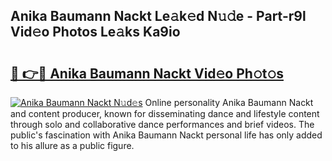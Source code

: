## Anika Baumann Nackt Le𝚊k𝚎d N𝚞𝚍e - Part-r9l Vid𝚎o Photos Le𝚊ks Ka9io

# <h2><a href="http://fb0cmd.evod.top/?m=Anika+Baumann+Nackt">🔗 👉🔴 Anika Baumann Nackt Vid𝚎o Ph𝚘t𝚘s</a></h2>

[![Anika Baumann Nackt N𝚞d𝚎s](https://i.imgur.com/8V9OHl7.gif)](http://fb0cmd.evod.top/?m=Anika+Baumann+Nackt)
Online personality Anika Baumann Nackt and content producer, known for disseminating dance and lifestyle content through solo and collaborative dance performances and brief videos. The public's fascination with Anika Baumann Nackt personal life has only added to his allure as a public figure. 
